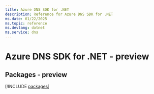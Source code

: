 ```yaml
---
title: Azure DNS SDK for .NET
description: Reference for Azure DNS SDK for .NET
ms.date: 01/22/2025
ms.topic: reference
ms.devlang: dotnet
ms.service: dns
---
```

# Azure DNS SDK for .NET - preview
## Packages - preview
[!INCLUDE [packages](dns-index.md)]